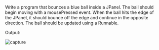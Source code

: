 Write a program that bounces a blue ball inside a JPanel. The ball should begin moving with a
mousePressed event. When the ball hits the edge of the JPanel, it should bounce off the edge and
continue in the opposite direction. The ball should be updated using a Runnable.

Output:

![capture](https://user-images.githubusercontent.com/33577947/47614965-488b3180-dace-11e8-82bd-c77de3fb87ba.PNG)
